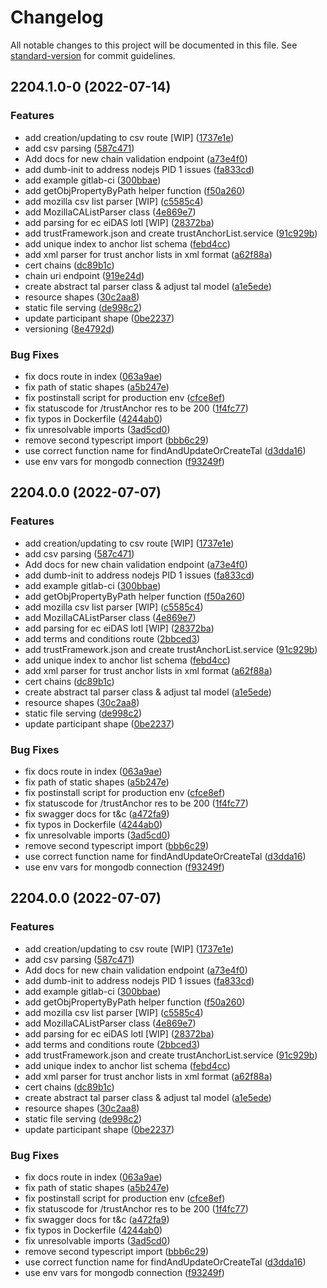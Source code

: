 # Changelog

All notable changes to this project will be documented in this file. See [standard-version](https://github.com/conventional-changelog/standard-version) for commit guidelines.

## 2204.1.0-0 (2022-07-14)


### Features

* add creation/updating to csv route [WIP] ([1737e1e](https://gitlab.com/gaia-x/lab/compliance/gx-registry/commit/1737e1ea9c16ff0604c2803555af041057cd735a))
* add csv parsing ([587c471](https://gitlab.com/gaia-x/lab/compliance/gx-registry/commit/587c47175c51d03f7e99ece5f8ec79f6291157fb))
* Add docs for new chain validation endpoint ([a73e4f0](https://gitlab.com/gaia-x/lab/compliance/gx-registry/commit/a73e4f0dc52bf2c0202bb137c70e17f5361ef475))
* add dumb-init to address nodejs PID 1 issues ([fa833cd](https://gitlab.com/gaia-x/lab/compliance/gx-registry/commit/fa833cd19d9be05ae26cd27f8c2bd2fe013e043e))
* add example gitlab-ci ([300bbae](https://gitlab.com/gaia-x/lab/compliance/gx-registry/commit/300bbae0afc9653add9af5db50d44b0f2da12fb3))
* add getObjPropertyByPath helper function ([f50a260](https://gitlab.com/gaia-x/lab/compliance/gx-registry/commit/f50a2600766bd0a2f078e00388a389bca08dadb6))
* add mozilla csv list parser [WIP] ([c5585c4](https://gitlab.com/gaia-x/lab/compliance/gx-registry/commit/c5585c4d5b17173ca6d87838f7518b3bc74a62e7))
* add MozillaCAListParser class ([4e869e7](https://gitlab.com/gaia-x/lab/compliance/gx-registry/commit/4e869e7f4fc06c094bbab5ebf0d9cd5e8f532e26))
* add parsing for ec eiDAS lotl [WIP] ([28372ba](https://gitlab.com/gaia-x/lab/compliance/gx-registry/commit/28372babe50ac7dee0fe7fa54feabdddfac2f8d8))
* add trustFramework.json and create trustAnchorList.service ([91c929b](https://gitlab.com/gaia-x/lab/compliance/gx-registry/commit/91c929b28f029f9d0666ed99f06c95aaf153bacb))
* add unique index to anchor list schema ([febd4cc](https://gitlab.com/gaia-x/lab/compliance/gx-registry/commit/febd4ccae8dc8bf8d3c3f4006a9e87de334a17f5))
* add xml parser for trust anchor lists in xml format ([a62f88a](https://gitlab.com/gaia-x/lab/compliance/gx-registry/commit/a62f88a2581fcaf5da260ed2d7fd428fcf9b8f28))
* cert chains ([dc89b1c](https://gitlab.com/gaia-x/lab/compliance/gx-registry/commit/dc89b1c2f1d383ade1b0f4b01cabe52e1fa66900))
* chain uri endpoint ([919e24d](https://gitlab.com/gaia-x/lab/compliance/gx-registry/commit/919e24da17803935e39f218b7c9d80cff5d2e5a1))
* create abstract tal parser class & adjust tal model ([a1e5ede](https://gitlab.com/gaia-x/lab/compliance/gx-registry/commit/a1e5edea09c77f04b27853367fba1575871f45fd))
* resource shapes ([30c2aa8](https://gitlab.com/gaia-x/lab/compliance/gx-registry/commit/30c2aa8a763462690a42193fa09458968ce33bb6))
* static file serving ([de998c2](https://gitlab.com/gaia-x/lab/compliance/gx-registry/commit/de998c234a5ea8a24e87ecf855d6ec6e07044ce5))
* update participant shape ([0be2237](https://gitlab.com/gaia-x/lab/compliance/gx-registry/commit/0be2237eec03fa3306d26c691342d3bed2910a9a))
* versioning ([8e4792d](https://gitlab.com/gaia-x/lab/compliance/gx-registry/commit/8e4792da0e95c61465775d680bf93e82a82b1350))


### Bug Fixes

* fix docs route in index ([063a9ae](https://gitlab.com/gaia-x/lab/compliance/gx-registry/commit/063a9aef7c09a871ff61fec1c7e2a67d8cf99374))
* fix path of static shapes ([a5b247e](https://gitlab.com/gaia-x/lab/compliance/gx-registry/commit/a5b247e82e8bc32f624257bef828880b829a85d8))
* fix postinstall script for production env ([cfce8ef](https://gitlab.com/gaia-x/lab/compliance/gx-registry/commit/cfce8ef8bc12229e2051f57f859773fb4a85dc59))
* fix statuscode for /trustAnchor res to be 200 ([1f4fc77](https://gitlab.com/gaia-x/lab/compliance/gx-registry/commit/1f4fc77a92122a5101ce551d980fb430db7e180a))
* fix typos in Dockerfile ([4244ab0](https://gitlab.com/gaia-x/lab/compliance/gx-registry/commit/4244ab0041eadeca4fac3e042f55cd6638befef8))
* fix unresolvable imports ([3ad5cd0](https://gitlab.com/gaia-x/lab/compliance/gx-registry/commit/3ad5cd009c227e1c1a62e858fe3de99191882748))
* remove second typescript import ([bbb6c29](https://gitlab.com/gaia-x/lab/compliance/gx-registry/commit/bbb6c29bc5fc3ef92e5cbba7323449373268415a))
* use correct function name for findAndUpdateOrCreateTal ([d3dda16](https://gitlab.com/gaia-x/lab/compliance/gx-registry/commit/d3dda16f992ad183a7ddb01ea3969707603dd2ae))
* use env vars for mongodb connection ([f93249f](https://gitlab.com/gaia-x/lab/compliance/gx-registry/commit/f93249fa19f4c0005496f1b5f8db578036f6ed2b))

## 2204.0.0 (2022-07-07)


### Features

* add creation/updating to csv route [WIP] ([1737e1e](https://gitlab.com/gaia-x/lab/compliance/gx-registry/commit/1737e1ea9c16ff0604c2803555af041057cd735a))
* add csv parsing ([587c471](https://gitlab.com/gaia-x/lab/compliance/gx-registry/commit/587c47175c51d03f7e99ece5f8ec79f6291157fb))
* Add docs for new chain validation endpoint ([a73e4f0](https://gitlab.com/gaia-x/lab/compliance/gx-registry/commit/a73e4f0dc52bf2c0202bb137c70e17f5361ef475))
* add dumb-init to address nodejs PID 1 issues ([fa833cd](https://gitlab.com/gaia-x/lab/compliance/gx-registry/commit/fa833cd19d9be05ae26cd27f8c2bd2fe013e043e))
* add example gitlab-ci ([300bbae](https://gitlab.com/gaia-x/lab/compliance/gx-registry/commit/300bbae0afc9653add9af5db50d44b0f2da12fb3))
* add getObjPropertyByPath helper function ([f50a260](https://gitlab.com/gaia-x/lab/compliance/gx-registry/commit/f50a2600766bd0a2f078e00388a389bca08dadb6))
* add mozilla csv list parser [WIP] ([c5585c4](https://gitlab.com/gaia-x/lab/compliance/gx-registry/commit/c5585c4d5b17173ca6d87838f7518b3bc74a62e7))
* add MozillaCAListParser class ([4e869e7](https://gitlab.com/gaia-x/lab/compliance/gx-registry/commit/4e869e7f4fc06c094bbab5ebf0d9cd5e8f532e26))
* add parsing for ec eiDAS lotl [WIP] ([28372ba](https://gitlab.com/gaia-x/lab/compliance/gx-registry/commit/28372babe50ac7dee0fe7fa54feabdddfac2f8d8))
* add terms and conditions route ([2bbced3](https://gitlab.com/gaia-x/lab/compliance/gx-registry/commit/2bbced355b969b8db6018c8e902e8130779cb3e3))
* add trustFramework.json and create trustAnchorList.service ([91c929b](https://gitlab.com/gaia-x/lab/compliance/gx-registry/commit/91c929b28f029f9d0666ed99f06c95aaf153bacb))
* add unique index to anchor list schema ([febd4cc](https://gitlab.com/gaia-x/lab/compliance/gx-registry/commit/febd4ccae8dc8bf8d3c3f4006a9e87de334a17f5))
* add xml parser for trust anchor lists in xml format ([a62f88a](https://gitlab.com/gaia-x/lab/compliance/gx-registry/commit/a62f88a2581fcaf5da260ed2d7fd428fcf9b8f28))
* cert chains ([dc89b1c](https://gitlab.com/gaia-x/lab/compliance/gx-registry/commit/dc89b1c2f1d383ade1b0f4b01cabe52e1fa66900))
* create abstract tal parser class & adjust tal model ([a1e5ede](https://gitlab.com/gaia-x/lab/compliance/gx-registry/commit/a1e5edea09c77f04b27853367fba1575871f45fd))
* resource shapes ([30c2aa8](https://gitlab.com/gaia-x/lab/compliance/gx-registry/commit/30c2aa8a763462690a42193fa09458968ce33bb6))
* static file serving ([de998c2](https://gitlab.com/gaia-x/lab/compliance/gx-registry/commit/de998c234a5ea8a24e87ecf855d6ec6e07044ce5))
* update participant shape ([0be2237](https://gitlab.com/gaia-x/lab/compliance/gx-registry/commit/0be2237eec03fa3306d26c691342d3bed2910a9a))


### Bug Fixes

* fix docs route in index ([063a9ae](https://gitlab.com/gaia-x/lab/compliance/gx-registry/commit/063a9aef7c09a871ff61fec1c7e2a67d8cf99374))
* fix path of static shapes ([a5b247e](https://gitlab.com/gaia-x/lab/compliance/gx-registry/commit/a5b247e82e8bc32f624257bef828880b829a85d8))
* fix postinstall script for production env ([cfce8ef](https://gitlab.com/gaia-x/lab/compliance/gx-registry/commit/cfce8ef8bc12229e2051f57f859773fb4a85dc59))
* fix statuscode for /trustAnchor res to be 200 ([1f4fc77](https://gitlab.com/gaia-x/lab/compliance/gx-registry/commit/1f4fc77a92122a5101ce551d980fb430db7e180a))
* fix swagger docs for t&c ([a472fa9](https://gitlab.com/gaia-x/lab/compliance/gx-registry/commit/a472fa926be666b59ed7c7e167f07be89689dc71))
* fix typos in Dockerfile ([4244ab0](https://gitlab.com/gaia-x/lab/compliance/gx-registry/commit/4244ab0041eadeca4fac3e042f55cd6638befef8))
* fix unresolvable imports ([3ad5cd0](https://gitlab.com/gaia-x/lab/compliance/gx-registry/commit/3ad5cd009c227e1c1a62e858fe3de99191882748))
* remove second typescript import ([bbb6c29](https://gitlab.com/gaia-x/lab/compliance/gx-registry/commit/bbb6c29bc5fc3ef92e5cbba7323449373268415a))
* use correct function name for findAndUpdateOrCreateTal ([d3dda16](https://gitlab.com/gaia-x/lab/compliance/gx-registry/commit/d3dda16f992ad183a7ddb01ea3969707603dd2ae))
* use env vars for mongodb connection ([f93249f](https://gitlab.com/gaia-x/lab/compliance/gx-registry/commit/f93249fa19f4c0005496f1b5f8db578036f6ed2b))

## 2204.0.0 (2022-07-07)


### Features

* add creation/updating to csv route [WIP] ([1737e1e](https://gitlab.com/gaia-x/lab/compliance/gx-registry/commit/1737e1ea9c16ff0604c2803555af041057cd735a))
* add csv parsing ([587c471](https://gitlab.com/gaia-x/lab/compliance/gx-registry/commit/587c47175c51d03f7e99ece5f8ec79f6291157fb))
* Add docs for new chain validation endpoint ([a73e4f0](https://gitlab.com/gaia-x/lab/compliance/gx-registry/commit/a73e4f0dc52bf2c0202bb137c70e17f5361ef475))
* add dumb-init to address nodejs PID 1 issues ([fa833cd](https://gitlab.com/gaia-x/lab/compliance/gx-registry/commit/fa833cd19d9be05ae26cd27f8c2bd2fe013e043e))
* add example gitlab-ci ([300bbae](https://gitlab.com/gaia-x/lab/compliance/gx-registry/commit/300bbae0afc9653add9af5db50d44b0f2da12fb3))
* add getObjPropertyByPath helper function ([f50a260](https://gitlab.com/gaia-x/lab/compliance/gx-registry/commit/f50a2600766bd0a2f078e00388a389bca08dadb6))
* add mozilla csv list parser [WIP] ([c5585c4](https://gitlab.com/gaia-x/lab/compliance/gx-registry/commit/c5585c4d5b17173ca6d87838f7518b3bc74a62e7))
* add MozillaCAListParser class ([4e869e7](https://gitlab.com/gaia-x/lab/compliance/gx-registry/commit/4e869e7f4fc06c094bbab5ebf0d9cd5e8f532e26))
* add parsing for ec eiDAS lotl [WIP] ([28372ba](https://gitlab.com/gaia-x/lab/compliance/gx-registry/commit/28372babe50ac7dee0fe7fa54feabdddfac2f8d8))
* add terms and conditions route ([2bbced3](https://gitlab.com/gaia-x/lab/compliance/gx-registry/commit/2bbced355b969b8db6018c8e902e8130779cb3e3))
* add trustFramework.json and create trustAnchorList.service ([91c929b](https://gitlab.com/gaia-x/lab/compliance/gx-registry/commit/91c929b28f029f9d0666ed99f06c95aaf153bacb))
* add unique index to anchor list schema ([febd4cc](https://gitlab.com/gaia-x/lab/compliance/gx-registry/commit/febd4ccae8dc8bf8d3c3f4006a9e87de334a17f5))
* add xml parser for trust anchor lists in xml format ([a62f88a](https://gitlab.com/gaia-x/lab/compliance/gx-registry/commit/a62f88a2581fcaf5da260ed2d7fd428fcf9b8f28))
* cert chains ([dc89b1c](https://gitlab.com/gaia-x/lab/compliance/gx-registry/commit/dc89b1c2f1d383ade1b0f4b01cabe52e1fa66900))
* create abstract tal parser class & adjust tal model ([a1e5ede](https://gitlab.com/gaia-x/lab/compliance/gx-registry/commit/a1e5edea09c77f04b27853367fba1575871f45fd))
* resource shapes ([30c2aa8](https://gitlab.com/gaia-x/lab/compliance/gx-registry/commit/30c2aa8a763462690a42193fa09458968ce33bb6))
* static file serving ([de998c2](https://gitlab.com/gaia-x/lab/compliance/gx-registry/commit/de998c234a5ea8a24e87ecf855d6ec6e07044ce5))
* update participant shape ([0be2237](https://gitlab.com/gaia-x/lab/compliance/gx-registry/commit/0be2237eec03fa3306d26c691342d3bed2910a9a))


### Bug Fixes

* fix docs route in index ([063a9ae](https://gitlab.com/gaia-x/lab/compliance/gx-registry/commit/063a9aef7c09a871ff61fec1c7e2a67d8cf99374))
* fix path of static shapes ([a5b247e](https://gitlab.com/gaia-x/lab/compliance/gx-registry/commit/a5b247e82e8bc32f624257bef828880b829a85d8))
* fix postinstall script for production env ([cfce8ef](https://gitlab.com/gaia-x/lab/compliance/gx-registry/commit/cfce8ef8bc12229e2051f57f859773fb4a85dc59))
* fix statuscode for /trustAnchor res to be 200 ([1f4fc77](https://gitlab.com/gaia-x/lab/compliance/gx-registry/commit/1f4fc77a92122a5101ce551d980fb430db7e180a))
* fix swagger docs for t&c ([a472fa9](https://gitlab.com/gaia-x/lab/compliance/gx-registry/commit/a472fa926be666b59ed7c7e167f07be89689dc71))
* fix typos in Dockerfile ([4244ab0](https://gitlab.com/gaia-x/lab/compliance/gx-registry/commit/4244ab0041eadeca4fac3e042f55cd6638befef8))
* fix unresolvable imports ([3ad5cd0](https://gitlab.com/gaia-x/lab/compliance/gx-registry/commit/3ad5cd009c227e1c1a62e858fe3de99191882748))
* remove second typescript import ([bbb6c29](https://gitlab.com/gaia-x/lab/compliance/gx-registry/commit/bbb6c29bc5fc3ef92e5cbba7323449373268415a))
* use correct function name for findAndUpdateOrCreateTal ([d3dda16](https://gitlab.com/gaia-x/lab/compliance/gx-registry/commit/d3dda16f992ad183a7ddb01ea3969707603dd2ae))
* use env vars for mongodb connection ([f93249f](https://gitlab.com/gaia-x/lab/compliance/gx-registry/commit/f93249fa19f4c0005496f1b5f8db578036f6ed2b))
